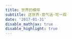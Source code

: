 ```yaml
---
title: 世界的模样
subtitle: 这世界·意气话·可一观
date: '2017-01-31'
disable_mathjax: true
disable_highlight: true
---
```

